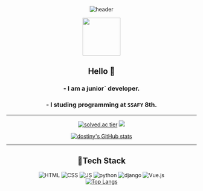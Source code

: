<div align=center>

![header](https://capsule-render.vercel.app/api?type=rounded&color=gradient&height=100&section=header&text=DOGYEOM&fontSize=70&animation=scaleIn)

 <a href="https://github.com/dostiny"><img src="https://github.com/dostiny.png" width="100px;" alt=""/></a>
## Hello 👋 

### - I am a junior` developer.
### - I studing programming at `SSAFY` 8th.

<!-- - I recently studying ![React](https://img.shields.io/badge/React-61DAFB?style=flat-square&logo=React&logoColor=white) -->

***
[![solved.ac tier](http://mazassumnida.wtf/api/generate_badge?boj=dostiny)](https://solved.ac/dostiny)
<img src="http://mazandi.herokuapp.com/api?handle=dostiny&theme=warm"/><br>
 
[![dostiny's GitHub stats](https://github-readme-stats.vercel.app/api?username=dostiny)](https://github.com/dostiny/github-readme-stats)<br> 

 ***
## 🍊Tech Stack
 ![HTML](https://img.shields.io/badge/HTML-E34F26?style=flat-square&logo=%2BHTML5&logoColor=white) 
 ![CSS](https://img.shields.io/badge/CSS-1572B6?style=flat-square&logo=%2BCSS3&logoColor=white) 
 ![JS](https://img.shields.io/badge/JavaScript-F7DF1E?style=flat-square&logo=%2BJavaScript&logoColor=white)
 ![python](https://img.shields.io/badge/Python-3776AB?style=flat-square&logo=%2Bpython&logoColor=white)
 ![django](https://img.shields.io/badge/django-092E20?style=flat-square&logo=%2Bdjango&logoColor=white)
 ![Vue.js](https://img.shields.io/badge/Vue.js-4FC08D?style=flat-square&logo=%2BVue.js&logoColor=white)<br>
 [![Top Langs](https://github-readme-stats.vercel.app/api/top-langs/?username=dostiny&layout=compact)](https://github.com/dostiny/github-readme-stats)

</div>
